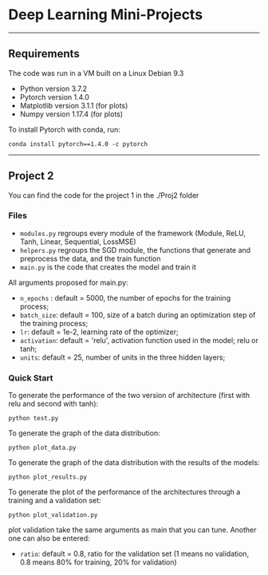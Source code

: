 # Deep Learning Mini-Projects
-------
## Requirements
The code was run in a VM built on a Linux Debian 9.3

* Python version 3.7.2
* Pytorch version 1.4.0
* Matplotlib version 3.1.1 (for plots)
* Numpy version 1.17.4 (for plots)

To install Pytorch with conda, run:

`conda install pytorch==1.4.0 -c pytorch`

------------------------
## Project 2

You can find the code for the project 1 in the ./Proj2 folder

### Files

* `modules.py` regroups every module of the framework (Module, ReLU, Tanh, Linear, Sequential, LossMSE)
* `helpers.py` regroups the SGD module, the functions that generate and preprocess the data, and the train function
* `main.py` is the code that creates the model and train it

All arguments proposed for main.py:
* `n_epochs` : default = 5000, the number of epochs for the training process;
* `batch_size`: default = 100, size of a batch during an optimization step of the training process;
* `lr`: default = 1e-2, learning rate of the optimizer;
* `activation`: default = 'relu', activation function used in the model; relu or tanh;
* `units`: default = 25, number of units in the three hidden layers;

### Quick Start
To generate the performance of the two version of architecture (first with relu and second with tanh):

`python test.py`

To generate the graph of the data distribution:

`python plot_data.py`

To generate the graph of the data distribution with the results of the models:

`python plot_results.py`

To generate the plot of the performance of the architectures through a training and a validation set:

`python plot_validation.py`

plot validation take the same arguments as main that you can tune. Another one can also be entered:
* `ratio`: default = 0.8, ratio for the validation set (1 means no validation, 0.8 means 80% for training, 20% for validation)
